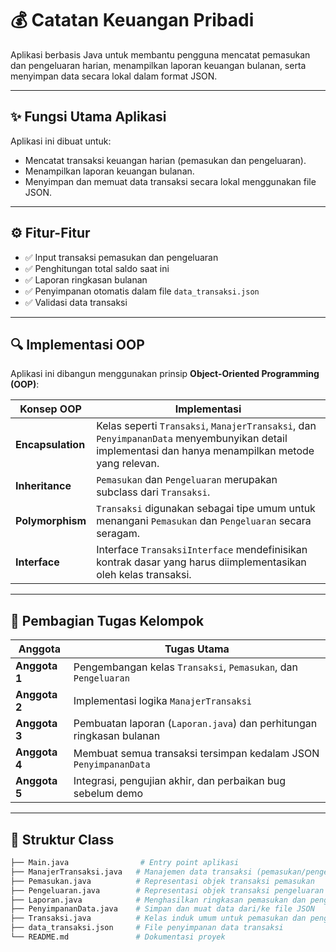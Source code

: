 # 💰 Catatan Keuangan Pribadi

Aplikasi berbasis Java untuk membantu pengguna mencatat pemasukan dan pengeluaran harian, menampilkan laporan keuangan bulanan, serta menyimpan data secara lokal dalam format JSON.

---

## ✨ Fungsi Utama Aplikasi

Aplikasi ini dibuat untuk:
- Mencatat transaksi keuangan harian (pemasukan dan pengeluaran).
- Menampilkan laporan keuangan bulanan.
- Menyimpan dan memuat data transaksi secara lokal menggunakan file JSON.

---

## ⚙️ Fitur-Fitur

- ✅ Input transaksi pemasukan dan pengeluaran
- ✅ Penghitungan total saldo saat ini
- ✅ Laporan ringkasan bulanan
- ✅ Penyimpanan otomatis dalam file `data_transaksi.json`
- ✅ Validasi data transaksi

---

## 🔍 Implementasi OOP

Aplikasi ini dibangun menggunakan prinsip **Object-Oriented Programming (OOP)**:

| Konsep OOP        | Implementasi                                                                 |
|-------------------|------------------------------------------------------------------------------|
| **Encapsulation** | Kelas seperti `Transaksi`, `ManajerTransaksi`, dan `PenyimpananData` menyembunyikan detail implementasi dan hanya menampilkan metode yang relevan. |
| **Inheritance**   | `Pemasukan` dan `Pengeluaran` merupakan subclass dari `Transaksi`.           |
| **Polymorphism**  | `Transaksi` digunakan sebagai tipe umum untuk menangani `Pemasukan` dan `Pengeluaran` secara seragam. |
| **Interface**     | Interface `TransaksiInterface` mendefinisikan kontrak dasar yang harus diimplementasikan oleh kelas transaksi. |

---

## 👥 Pembagian Tugas Kelompok

| Anggota | Tugas Utama                                                                 |
|---------|------------------------------------------------------------------------------|
| **Anggota 1** | Pengembangan kelas `Transaksi`, `Pemasukan`, dan `Pengeluaran`         |
| **Anggota 2** | Implementasi logika `ManajerTransaksi`    |
| **Anggota 3** | Pembuatan laporan (`Laporan.java`) dan perhitungan ringkasan bulanan   |
| **Anggota 4** | Membuat semua transaksi tersimpan kedalam JSON `PenyimpananData`       |
| **Anggota 5** | Integrasi, pengujian akhir, dan perbaikan bug sebelum demo             |

---

## 🧩 Struktur Class

```bash
├── Main.java                # Entry point aplikasi
├── ManajerTransaksi.java   # Manajemen data transaksi (pemasukan/pengeluaran)
├── Pemasukan.java          # Representasi objek transaksi pemasukan
├── Pengeluaran.java        # Representasi objek transaksi pengeluaran
├── Laporan.java            # Menghasilkan ringkasan pemasukan dan pengeluaran
├── PenyimpananData.java    # Simpan dan muat data dari/ke file JSON
├── Transaksi.java          # Kelas induk umum untuk pemasukan dan pengeluaran
├── data_transaksi.json     # File penyimpanan data transaksi
└── README.md               # Dokumentasi proyek
